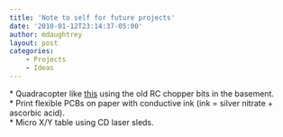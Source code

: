 ```yaml
---
title: 'Note to self for future projects'
date: '2010-01-12T23:14:37-05:00'
author: mdaughtrey
layout: post
categories: 
    - Projects
    - Ideas
---
```


\* Quadracopter like [this](http://videosift.com/video/Engadget-hands-on-with-the-Parrot-Drone-Wifi-Quad-Helicopter) using the old RC chopper bits in the basement.  
\* Print flexible PCBs on paper with conductive ink (ink = silver nitrate + ascorbic acid).  
\* Micro X/Y table using CD laser sleds.
